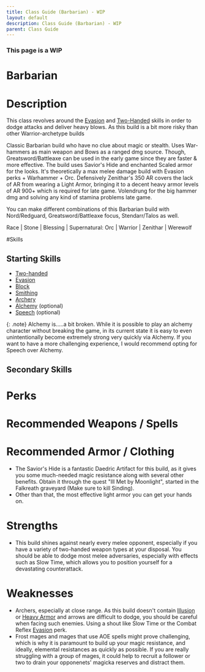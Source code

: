 ```yaml
---
title: Class Guide (Barbarian) - WIP
layout: default
description: Class Guide (Barbarian) - WIP
parent: Class Guide
---
```


### This page is a WIP

# Barbarian

# Description
This class revolves around the [Evasion](..\8-skillAnalysis\Evasion.html) and [Two-Handed](..\8-skillAnalysis\Two-Handed) skills in order to dodge attacks and deliver heavy blows. As this build is a bit more risky than other Warrior-archetype builds

Classic Barbarian build who have no clue about magic or stealth. Uses War-hammers as main weapon and Bows as a ranged dmg source. Though, Greatsword/Battleaxe can be used in the early game since they are faster & more effective. The build uses Savior's Hide and enchanted Scaled armor for the looks. It's theoretically a max melee damage build with Evasion perks + Warhammer + Orc. Defensively Zenithar's 350 AR covers the lack of AR from wearing a Light Armor, bringing it to a decent heavy armor levels of AR 900+ which is required for late game. Volendrung for the big hammer dmg and solving any kind of stamina problems late game.

You can make different combinations of this Barbarian build with Nord/Redguard, Greatsword/Battleaxe focus, Stendarr/Talos as well.

Race | Stone | Blessing | Supernatural: Orc | Warrior | Zenithar | Werewolf

#Skills 

## Starting Skills
- [Two-handed](..\8-skillAnalysis\Two-handed.html)
- [Evasion](..\8-skillAnalysis\Evasion.html) 
- [Block](..\8-skillAnalysis\Block.html) 
- [Smithing](..\8-skillAnalysis\Smithing.html) 
- [Archery](..\8-skillAnalysis\Archery.html) 
- [Alchemy](..\8-skillAnalysis\Alchemy.html) (optional)
- [Speech](..\8-skillAnalysis\Speech.html) (optional)

{: .note}
 Alchemy is.....a bit broken. While it is possible to play an alchemy character without breaking the game, in its current state it is easy to even unintentionally become extremely strong very quickly via Alchemy. If you want to have a more challenging experience, I would recommend opting for Speech over Alchemy.

## Secondary Skills


# Perks


# Recommended Weapons / Spells


# Recommended Armor / Clothing
- The Savior's Hide is a fantastic Daedric Artifact for this build, as it gives you some much-needed magic resistance along with several other benefits. Obtain it through the quest "Ill Met by Moonlight", started in the Falkreath graveyard (Make sure to kill Sinding).
- Other than that, the most effective light armor you can get your hands on.

# Strengths
- This build shines against nearly every melee opponent, especially if you have a variety of two-handed weapon types at your disposal. You should be able to dodge most melee adversaries, especially with effects such as Slow Time, which allows you to position yourself for a devastating counterattack.

# Weaknesses
- Archers, especially at close range. As this build doesn't contain [Illusion](..\8-skillAnalysis\Illusion.html) or [Heavy Armor](..\8-skillAnalysis\Heavy-Armor.html) and arrows are difficult to dodge, you should be careful when facing such enemies. Using a shout like Slow Time or the Combat Reflex [Evasion](..\8-skillAnalysis\Evasion.html) perk.
- Frost mages and mages that use AOE spells might prove challenging, which is why it is paramount to build up your magic resistance, and ideally, elemental resistances as quickly as possible. If you are really struggling with a group of mages, it could help to recruit a follower or two to drain your opponenets' magicka reserves and distract them.